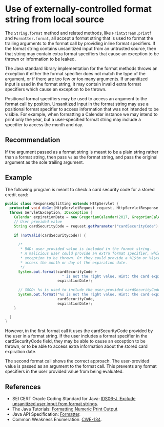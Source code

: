 # Use of externally-controlled format string from local source
The `String.format` method and related methods, like `PrintStream.printf` and `Formatter.format`, all accept a format string that is used to format the trailing arguments to the format call by providing inline format specifiers. If the format string contains unsanitized input from an untrusted source, then that string may contain extra format specifiers that cause an exception to be thrown or information to be leaked.

The Java standard library implementation for the format methods throws an exception if either the format specifier does not match the type of the argument, or if there are too few or too many arguments. If unsanitized input is used in the format string, it may contain invalid extra format specifiers which cause an exception to be thrown.

Positional format specifiers may be used to access an argument to the format call by position. Unsanitized input in the format string may use a positional format specifier to access information that was not intended to be visible. For example, when formatting a Calendar instance we may intend to print only the year, but a user-specified format string may include a specifier to access the month and day.


## Recommendation
If the argument passed as a format string is meant to be a plain string rather than a format string, then pass `%s` as the format string, and pass the original argument as the sole trailing argument.


## Example
The following program is meant to check a card security code for a stored credit card:


```java
public class ResponseSplitting extends HttpServlet {
  protected void doGet(HttpServletRequest request, HttpServletResponse response)
  throws ServletException, IOException {
    Calendar expirationDate = new GregorianCalendar(2017, GregorianCalendar.SEPTEMBER, 1);
    // User provided value
    String cardSecurityCode = request.getParameter("cardSecurityCode");
    
    if (notValid(cardSecurityCode)) {
      
      /*
       * BAD: user provided value is included in the format string.
       * A malicious user could provide an extra format specifier, which causes an
       * exception to be thrown. Or they could provide a %1$tm or %1$te format specifier to
       * access the month or day of the expiration date.
       */
      System.out.format(cardSecurityCode +
                          " is not the right value. Hint: the card expires in %1$ty.",
                        expirationDate);
      
      // GOOD: %s is used to include the user-provided cardSecurityCode in the output
      System.out.format("%s is not the right value. Hint: the card expires in %2$ty.",
                        cardSecurityCode,
                        expirationDate);
    }

  }
}
```
However, in the first format call it uses the cardSecurityCode provided by the user in a format string. If the user includes a format specifier in the cardSecurityCode field, they may be able to cause an exception to be thrown, or to be able to access extra information about the stored card expiration date.

The second format call shows the correct approach. The user-provided value is passed as an argument to the format call. This prevents any format specifiers in the user provided value from being evaluated.


## References
* SEI CERT Oracle Coding Standard for Java: [IDS06-J. Exclude unsanitized user input from format strings](https://wiki.sei.cmu.edu/confluence/display/java/IDS06-J.+Exclude+unsanitized+user+input+from+format+strings).
* The Java Tutorials: [Formatting Numeric Print Output](https://docs.oracle.com/javase/tutorial/java/data/numberformat.html).
* Java API Specification: [Formatter](https://docs.oracle.com/en/java/javase/11/docs/api/java.base/java/util/Formatter.html).
* Common Weakness Enumeration: [CWE-134](https://cwe.mitre.org/data/definitions/134.html).
